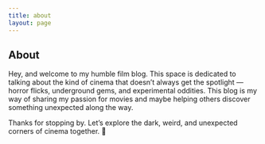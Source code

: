 ```yaml
---
title: about
layout: page
---
```

## About

Hey, and welcome to my humble film blog. This space is dedicated to talking about the kind of cinema that doesn’t always get the spotlight — horror flicks, underground gems, and experimental oddities. This blog is my way of sharing my passion for movies and maybe helping others discover something unexpected along the way.

Thanks for stopping by. Let’s explore the dark, weird, and unexpected corners of cinema together. 🙂
